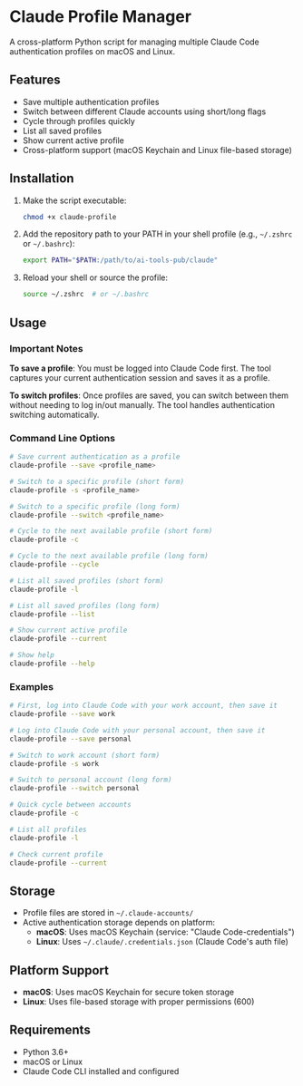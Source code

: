 # Claude Profile Manager

A cross-platform Python script for managing multiple Claude Code authentication profiles on macOS and Linux.

## Features

- Save multiple authentication profiles
- Switch between different Claude accounts using short/long flags
- Cycle through profiles quickly
- List all saved profiles
- Show current active profile
- Cross-platform support (macOS Keychain and Linux file-based storage)

## Installation

1. Make the script executable:
   ```bash
   chmod +x claude-profile
   ```

2. Add the repository path to your PATH in your shell profile (e.g., `~/.zshrc` or `~/.bashrc`):
   ```bash
   export PATH="$PATH:/path/to/ai-tools-pub/claude"
   ```

3. Reload your shell or source the profile:
   ```bash
   source ~/.zshrc  # or ~/.bashrc
   ```

## Usage

### Important Notes

**To save a profile**: You must be logged into Claude Code first. The tool captures your current authentication session and saves it as a profile.

**To switch profiles**: Once profiles are saved, you can switch between them without needing to log in/out manually. The tool handles authentication switching automatically.

### Command Line Options

```bash
# Save current authentication as a profile
claude-profile --save <profile_name>

# Switch to a specific profile (short form)
claude-profile -s <profile_name>

# Switch to a specific profile (long form)
claude-profile --switch <profile_name>

# Cycle to the next available profile (short form)
claude-profile -c

# Cycle to the next available profile (long form)
claude-profile --cycle

# List all saved profiles (short form)
claude-profile -l

# List all saved profiles (long form)
claude-profile --list

# Show current active profile
claude-profile --current

# Show help
claude-profile --help
```

### Examples

```bash
# First, log into Claude Code with your work account, then save it
claude-profile --save work

# Log into Claude Code with your personal account, then save it
claude-profile --save personal

# Switch to work account (short form)
claude-profile -s work

# Switch to personal account (long form)
claude-profile --switch personal

# Quick cycle between accounts
claude-profile -c

# List all profiles
claude-profile -l

# Check current profile
claude-profile --current
```

## Storage

- Profile files are stored in `~/.claude-accounts/`
- Active authentication storage depends on platform:
  - **macOS**: Uses macOS Keychain (service: "Claude Code-credentials")
  - **Linux**: Uses `~/.claude/.credentials.json` (Claude Code's auth file)

## Platform Support

- **macOS**: Uses macOS Keychain for secure token storage
- **Linux**: Uses file-based storage with proper permissions (600)

## Requirements

- Python 3.6+
- macOS or Linux
- Claude Code CLI installed and configured